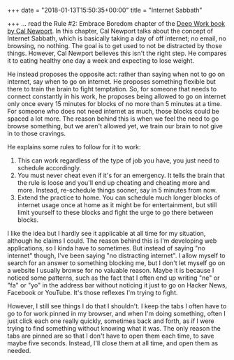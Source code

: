+++
date = "2018-01-13T15:50:35+00:00"
title = "Internet Sabbath"

+++
... read the Rule #2: Embrace Boredom chapter of the [Deep Work book by Cal Newport](https://www.amazon.ca/Deep-Work-Focused-Success-Distracted/dp/1455586692). In this chapter, Cal Newport talks about the concept of Internet Sabbath, which is basically taking a day of off internet; no email, no browsing, no nothing. The goal is to get used to not be distracted by those things. However, Cal Newport believes this isn't the right step. He compares it to eating healthy one day a week and expecting to lose weight.

He instead proposes the opposite act: rather than saying when not to go on internet, say when to go on internet. He proposes something flexible but there to train the brain to fight temptation. So, for someone that needs to connect constantly in his work, he proposes being allowed to go on internet only once every 15 minutes for blocks of no more than 5 minutes at a time. For someone who does not need internet as much, those blocks could be spaced a lot more. The reason behind this is when we feel the need to go browse something, but we aren't allowed yet, we train our brain to not give in to those cravings.

He explains some rules to follow for it to work:

1. This can work regardless of the type of job you have, you just need to schedule accordingly.
2. You must never cheat even if it's for an emergency. It tells the brain that the rule is loose and you'll end up cheating and cheating more and more. Instead, re-schedule things sooner, say in 5 minutes from now.
3. Extend the practice to home. You can schedule much longer blocks of internet usage once at home as it might be for entertainment, but still limit yourself to these blocks and fight the urge to go there between blocks.

I like the idea but I hardly see it applicable at all time for my situation, although he claims I could. The reason behind this is I'm developing web applications, so I kinda have to sometimes. But instead of saying "no internet" though, I've been saying "no distracting internet". I allow myself to search for an answer to something blocking me, but I don't let myself go on a website I usually browse for no valuable reason. Maybe it is because I noticed some patterns, such as the fact that I often end up writing "ne" or "fa" or "yo" in the address bar without noticing it just to go on Hacker News, Facebook or YouTube. It's those reflexes I'm trying to fight.

However, I still see things I do that I shouldn't. I keep the tabs I often have to go to for work pinned in my browser, and when I'm doing something, often I just click each one really quickly, sometimes back and forth, as if I were trying to find something without knowing what it was. The only reason the tabs are pinned are so that I don't have to open them each time, to save maybe five seconds. Instead, I'll close them at all time, and open them as needed.
